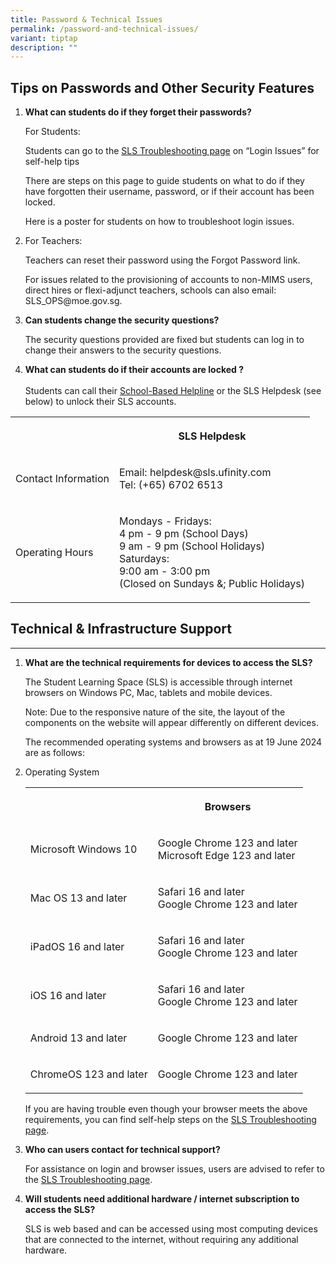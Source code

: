 ```yaml
---
title: Password & Technical Issues
permalink: /password-and-technical-issues/
variant: tiptap
description: ""
---
```

<h2>Tips on Passwords and Other Security Features</h2>
<ol>
<li>
<p><strong>What can students do if they forget their passwords?</strong>
</p>
<p>For Students:</p>
<p>Students can go to the <a href="/login-troubleshooting/authentication/index/" rel="noopener noreferrer nofollow" target="_blank">SLS Troubleshooting page</a> on
“Login Issues” for self-help tips</p>
<p>There are steps on this page to guide students on what to do if they have
forgotten their username, password, or if their account has been locked.</p>
<p>Here is a poster for students on how to troubleshoot login issues.</p>
</li>
<li>
<p></p>
<p>For Teachers:</p>
<p>Teachers can reset their password using the Forgot Password link.</p>
<p>For issues related to the provisioning of accounts to non-MIMS users,
direct hires or flexi-adjunct teachers, schools can also email: SLS_OPS@moe.gov.sg.</p>
</li>
<li>
<p><strong>Can students change the security questions?</strong>
</p>
<p>The security questions provided are fixed but students can log in to change
their answers to the security questions.</p>
</li>
<li>
<p><strong>What can students do if their accounts are locked ?</strong>
<br>
<br>Students can call their <a href="/login-troubleshooting/get-help/get-help-from-your-school/" rel="noopener noreferrer nofollow" target="_blank">School-Based Helpline</a> or
the SLS Helpdesk (see below) to unlock their SLS accounts.</p>
</li>
</ol>
<table style="minWidth: 50px">
<colgroup>
<col>
<col>
</colgroup>
<tbody>
<tr>
<th rowspan="1" colspan="1">
<p></p>
</th>
<th rowspan="1" colspan="1">
<p>SLS Helpdesk</p>
</th>
</tr>
<tr>
<td rowspan="1" colspan="1">
<p>Contact Information</p>
</td>
<td rowspan="1" colspan="1">
<p>Email: helpdesk@sls.ufinity.com
<br>Tel: (+65) 6702 6513</p>
</td>
</tr>
<tr>
<td rowspan="1" colspan="1">
<p>Operating Hours</p>
</td>
<td rowspan="1" colspan="1">
<p>Mondays - Fridays:
<br>4 pm - 9 pm (School Days)
<br>9 am - 9 pm (School Holidays)
<br>Saturdays:
<br>9:00 am - 3:00 pm
<br>(Closed on Sundays &amp;; Public Holidays)</p>
</td>
</tr>
</tbody>
</table>
<h2>Technical &amp; Infrastructure Support</h2>
<hr>
<ol>
<li>
<p><strong>What are the technical requirements for devices to access the SLS?</strong>
</p>
<p>The Student Learning Space (SLS) is accessible through internet browsers
on Windows PC, Mac, tablets and mobile devices.</p>
<p>Note: Due to the responsive nature of the site, the layout of the components
on the website will appear differently on different devices.</p>
<p>The recommended operating systems and browsers as at 19 June 2024 are
as follows:</p>
</li>
<li>
<p>Operating System</p>
<table style="minWidth: 50px">
<colgroup>
<col>
<col>
</colgroup>
<tbody>
<tr>
<th rowspan="1" colspan="1">
<p></p>
</th>
<th rowspan="1" colspan="1">
<p>Browsers</p>
</th>
</tr>
<tr>
<td rowspan="1" colspan="1">
<p>Microsoft Windows 10</p>
</td>
<td rowspan="1" colspan="1">
<p>Google Chrome 123 and later
<br>Microsoft Edge 123 and later</p>
</td>
</tr>
<tr>
<td rowspan="1" colspan="1">
<p>Mac OS 13 and later</p>
</td>
<td rowspan="1" colspan="1">
<p>Safari 16 and later
<br>Google Chrome 123 and later</p>
</td>
</tr>
<tr>
<td rowspan="1" colspan="1">
<p>iPadOS 16 and later</p>
</td>
<td rowspan="1" colspan="1">
<p>Safari 16 and later
<br>Google Chrome 123 and later</p>
</td>
</tr>
<tr>
<td rowspan="1" colspan="1">
<p>iOS 16 and later</p>
</td>
<td rowspan="1" colspan="1">
<p>Safari 16 and later
<br>Google Chrome 123 and later</p>
</td>
</tr>
<tr>
<td rowspan="1" colspan="1">
<p>Android 13 and later</p>
</td>
<td rowspan="1" colspan="1">
<p>Google Chrome 123 and later</p>
</td>
</tr>
<tr>
<td rowspan="1" colspan="1">
<p>ChromeOS 123 and later</p>
</td>
<td rowspan="1" colspan="1">
<p>Google Chrome 123 and later</p>
</td>
</tr>
</tbody>
</table>
<p>If you are having trouble even though your browser meets the above requirements,
you can find self-help steps on the <a href="/login-troubleshooting/authentication/index/" rel="noopener noreferrer nofollow" target="_blank">SLS Troubleshooting page</a>.</p>
</li>
<li>
<p><strong>Who can users contact for technical support?</strong>
</p>
<p>For assistance on login and browser issues, users are advised to refer
to the <a href="/login-troubleshooting/authentication/index/" rel="noopener noreferrer nofollow" target="_blank">SLS Troubleshooting page</a>.</p>
</li>
<li>
<p><strong>Will students need additional hardware / internet subscription to access the SLS?</strong>
</p>
<p>SLS is web based and can be accessed using most computing devices that
are connected to the internet, without requiring any additional hardware.</p>
</li>
</ol>
<h2></h2>
<p></p>